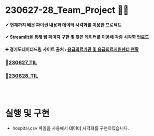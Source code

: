# 230627-28_Team_Project 🐍💪

#### ✔ 현재까지 배운 파이썬 내용과 데이터 시각화를 이용한 프로젝트

#### ✔ Streamlit을 통해 웹 페이지 구현 및 찾은 데이터를 이용해 각종 시각화 업로드

#### ➕ 경기도데이터드림 사이트 출처 : [응급의료기관 및 응급의료지원센터 현황](https://data.gg.go.kr/portal/data/service/selectServicePage.do?page=1&rows=10&sortColumn=&sortDirection=&infId=MB714IBPDSE5OPNIMW0V27143432&infSeq=1&order=&loc=&HOSPTL_NM_CENTER_NM=&REFINE_ROADNM_ADDR=&REFINE_LOTNO_ADDR=)
### 🔗[230627_TIL](https://github.com/aaingyunii/Bootcamp_TIL/issues/15)
### 🔗[230628_TIL](https://github.com/aaingyunii/Bootcamp_TIL/issues/16)


<br><br>
# 실행 및 구현
- hospital.csv 파일을 사용해서 데이터 시각화를 구현하였습니다.
